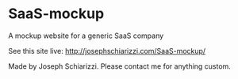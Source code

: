 # SaaS-mockup
A mockup website for a generic SaaS company

See this site live: http://josephschiarizzi.com/SaaS-mockup/

Made by Joseph Schiarizzi. Please contact me for anything custom. 
